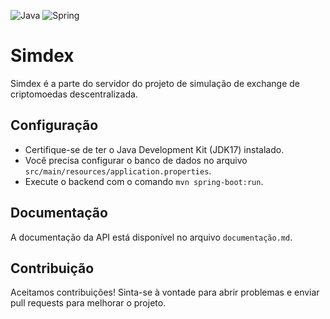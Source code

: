 ![Java](https://img.shields.io/badge/java-%23ED8B00.svg?style=for-the-badge&logo=openjdk&logoColor=white)
![Spring](https://img.shields.io/badge/spring-%236DB33F.svg?style=for-the-badge&logo=spring&logoColor=white)
# Simdex

Simdex é a parte do servidor do projeto de simulação de exchange de criptomoedas descentralizada.

## Configuração

- Certifique-se de ter o Java Development Kit (JDK17) instalado.
- Você precisa configurar o banco de dados no arquivo `src/main/resources/application.properties`.
- Execute o backend com o comando `mvn spring-boot:run`.

## Documentação

A documentação da API está disponível no arquivo `documentação.md`.

## Contribuição

Aceitamos contribuições! Sinta-se à vontade para abrir problemas e enviar pull requests para melhorar o projeto.
